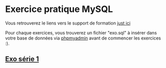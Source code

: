 # Exercice pratique MySQL

Vous retrouverez le liens vers le support de formation
[just ici](https://slides.com/davidjegat-1/mysql/fullscreen)

Pour chaque exercices, vous trouverez un fichier "exo.sql" à
insérer dans votre base de données via [phpmyadmin](http://localhost/phpmyadmin?route=/server/sql)
avant de commencer les exercices :).

## [Exo série 1](./serie1/instruction.md)
